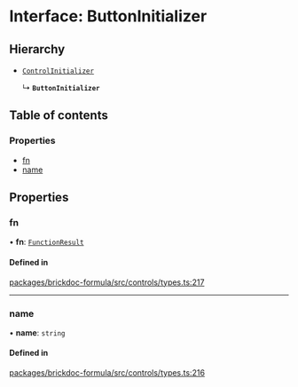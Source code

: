 # Interface: ButtonInitializer

## Hierarchy

- [`ControlInitializer`](ControlInitializer.md)

  ↳ **`ButtonInitializer`**

## Table of contents

### Properties

- [fn](ButtonInitializer.md#fn)
- [name](ButtonInitializer.md#name)

## Properties

### <a id="fn" name="fn"></a> fn

• **fn**: [`FunctionResult`](FunctionResult.md)

#### Defined in

[packages/brickdoc-formula/src/controls/types.ts:217](https://github.com/brickdoc/brickdoc/blob/main/packages/brickdoc-formula/src/controls/types.ts#L217)

___

### <a id="name" name="name"></a> name

• **name**: `string`

#### Defined in

[packages/brickdoc-formula/src/controls/types.ts:216](https://github.com/brickdoc/brickdoc/blob/main/packages/brickdoc-formula/src/controls/types.ts#L216)
